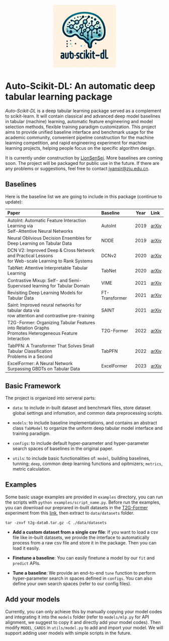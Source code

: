 <div align="center"><img src="./image/auto_skdl-logo.png" width="200"/></div>

# Auto-Scikit-DL: An automatic deep tabular learning package

*Auto-Scikit-DL* is a deep tabular learning package served as a complement to scikit-learn. It will contain classical and advanced deep model baselines in tabular (machine) learning, automatic feature engineering and model selection methods, flexible training paradigm customization. This project aims to provide unified baseline interface and benchmark usage for the academic community, convenient pipeline construction for the machine learning competition, and rapid engineering experiment for machine learning projects, helping people focus on the specific algorithm design.

It is currently under construction by [LionSenSei](https://github.com/jyansir). More baselines are coming soon. The project will be packaged for public use in the future. If there are any problems or suggestions, feel free to contact [jyansir@zju.edu.cn]().


## Baselines

Here is the baseline list we are going to include in this package (continue to update):

| Paper                                                          | Baseline | Year  | Link |
| :------------------------------------------------------------- | :------- | :---: | :--- |
| AutoInt: Automatic Feature Interaction Learning via<br> Self-Attentive Neural Networks | AutoInt | 2019 | [arXiv](https://arxiv.org/abs/1810.11921) |
| Neural Oblivious Decision Ensembles for Deep Learning on Tabular Data | NODE | 2019 | [arXiv](https://arxiv.org/abs/1909.06312) |
| DCN V2: Improved Deep & Cross Network and Practical Lessons<br> for Web-scale Learning to Rank Systems | DCNv2 | 2020 | [arXiv](https://arxiv.org/abs/2008.13535) |
| TabNet: Attentive Interpretable Tabular Learning | TabNet | 2020 | [arXiv](https://arxiv.org/abs/1908.07442) |
| Contrastive Mixup: Self- and Semi-Supervised learning for Tabular Domain | VIME | 2021 | [arXiv](https://arxiv.org/abs/2108.12296) |
| Revisiting Deep Learning Models for Tabular Data | FT-Transformer | 2021 | [arXiv](https://arxiv.org/abs/2106.11959) |
| Saint: Improved neural networks for tabular data via<br> row attention and contrastive pre-training | SAINT | 2021 | [arXiv](https://arxiv.org/abs/2106.01342) |
| T2G-Former: Organizing Tabular Features into Relation Graphs<br> Promotes Heterogeneous Feature Interaction | T2G-Former | 2022 | [arXiv](https://arxiv.org/abs/2211.16887) |
| TabPFN: A Transformer That Solves Small Tabular Classification<br> Problems in a Second | TabPFN | 2022 | [arXiv](https://arxiv.org/abs/2207.01848) |
| ExcelFormer: A Neural Network Surpassing GBDTs on Tabular Data | ExcelFormer | 2023 | [arXiv](https://arxiv.org/abs/2301.02819) |


## Basic Framework

The project is organized into serveral parts:

- `data`: to include in-built dataset and benchmark files, store dataset global settings and infomation, and common data preprocessing scripts.

- `models`: to include baseline implementations, and contains an abstract class `TabModel` to organize the uniform deep tabular model interface and training paradigm.

- `configs`: to include default hyper-parameter and hyper-parameter search spaces of baselines in the original paper.

- `utils`: to include basic functionalities of: `model`, building baselines, tunning; `deep`, common deep learning functions and opitmizers; `metrics`, metric calculation.

## Examples

Some basic usage examples are provided in `examples` directory, you can run the scripts with `python examples/script_name.py`. Before run the examples, you can download our preprared in-built datasets in the [T2G-Former](https://arxiv.org/abs/2211.16887) experiment from this [link](https://drive.google.com/uc?export=download&id=1dIp78bZo0I0TJATmZKzBhrbZxFVzJYLR), then extract to `data/datasets` folder.

```
tar -zxvf t2g-data0.tar.gz -C ./data/datasets
```

- **Add a custom dataset from a single csv file**: If you want to load a csv file like in-built datasets, we provide the interface to automatically process from a raw csv file and store it in the package. Then you can load it easily.

- **Finetune a baseline**: You can easily finetune a model by our `fit` and `predict` APIs.

- **Tune a baseline**: We provide an end-to-end `tune` function to perform hyper-parameter search in spaces defined in `configs`. You can also define your own search spaces (refer to our config files).

## Add your models

Currently, you can only achieve this by manually copying your model codes and integrating it into the `models` folder (refer to `models/mlp.py` for API alignment, we suggest to copy it and directly add your model codes). Then modify `MODEL_CARDS` in `utils/model.py` to add and import your model. We will support adding user models with simple scripts in the future.

